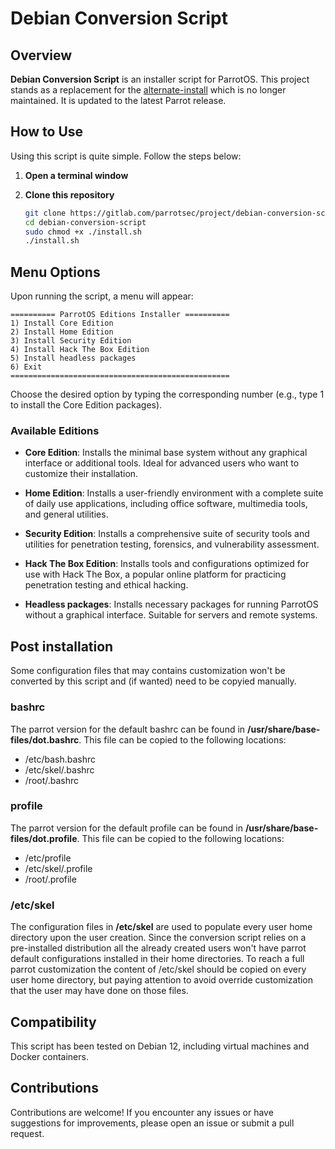# Debian Conversion Script

## Overview

**Debian Conversion Script** is an installer script for ParrotOS. This project stands as a replacement for the [alternate-install](https://github.com/ParrotSec/alternate-install) which is no longer maintained. It is updated to the latest Parrot release.

## How to Use

Using this script is quite simple. Follow the steps below:

1. **Open a terminal window**
2. **Clone this repository**

   ```bash
   git clone https://gitlab.com/parrotsec/project/debian-conversion-script.git
   cd debian-conversion-script
   sudo chmod +x ./install.sh
   ./install.sh
   ```

## Menu Options

Upon running the script, a menu will appear:

    ========== ParrotOS Editions Installer ==========
    1) Install Core Edition
    2) Install Home Edition
    3) Install Security Edition
    4) Install Hack The Box Edition
    5) Install headless packages
    6) Exit
    =================================================

Choose the desired option by typing the corresponding number (e.g., type 1 to install the Core Edition packages).

### Available Editions

- **Core Edition**: Installs the minimal base system without any graphical interface  or additional tools. Ideal for advanced users who want to customize their installation.

- **Home Edition**: Installs a user-friendly environment with a complete suite of daily use applications, including office software, multimedia tools, and general utilities.

- **Security Edition**: Installs a comprehensive suite of security tools and utilities for penetration testing, forensics, and vulnerability assessment.

- **Hack The Box Edition**: Installs tools and configurations optimized for use with Hack The Box, a popular online platform for practicing penetration testing and ethical hacking.

- **Headless packages**: Installs necessary packages for running ParrotOS without a graphical interface. Suitable for servers and remote systems.

## Post installation

Some configuration files that may contains customization won't be converted by this script and (if wanted) need to be copyied manually.

### bashrc

The parrot version for the default bashrc can be found in **/usr/share/base-files/dot.bashrc**. This file can be copied to the following locations:
- /etc/bash.bashrc
- /etc/skel/.bashrc
- /root/.bashrc

### profile

The parrot version for the default profile can be found in **/usr/share/base-files/dot.profile**. This file can be copied to the following locations:
- /etc/profile
- /etc/skel/.profile
- /root/.profile

### /etc/skel

The configuration files in **/etc/skel** are used to populate every user home
directory upon the user creation. Since the conversion script relies on a pre-installed distribution all the already created users won't have parrot default configurations installed in their home directories. 
To reach a full parrot customization the content of /etc/skel should be copied
on every user home directory, but paying attention to avoid override customization that the user may have done on those files.

## Compatibility

This script has been tested on Debian 12, including virtual machines and Docker containers.

## Contributions

Contributions are welcome! If you encounter any issues or have suggestions for improvements, please open an issue or submit a pull request.
